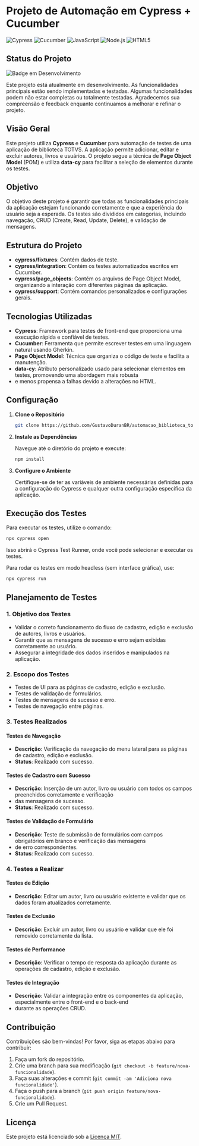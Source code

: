 # Projeto de Automação em Cypress + Cucumber

![Cypress](https://img.shields.io/badge/cypress-17202C?style=for-the-badge&logo=cypress&logoColor=white)
![Cucumber](https://img.shields.io/badge/cucumber-23D96C?style=for-the-badge&logo=cucumber&logoColor=white)
![JavaScript](https://img.shields.io/badge/javascript-323330?style=for-the-badge&logo=javascript&logoColor=F7DF1E)
![Node.js](https://img.shields.io/badge/node.js-339933?style=for-the-badge&logo=nodedotjs&logoColor=white)
![HTML5](https://img.shields.io/badge/html5-E34F26?style=for-the-badge&logo=html5&logoColor=white)


## Status do Projeto
![Badge em Desenvolvimento](http://img.shields.io/static/v1?label=STATUS&message=EM%20DESENVOLVIMENTO&color=GREEN&style=for-the-badge)


Este projeto está atualmente em desenvolvimento. 
As funcionalidades principais estão sendo implementadas e testadas. 
Algumas funcionalidades podem não estar completas ou totalmente testadas. 
Agradecemos sua compreensão e feedback enquanto continuamos a melhorar e refinar o projeto.

## Visão Geral

Este projeto utiliza **Cypress** e **Cucumber** para automação de testes de uma aplicação de biblioteca TOTVS. 
A aplicação permite adicionar, editar e excluir autores, livros e usuários. O projeto segue a técnica de **Page Object Model** (POM) 
e utiliza **data-cy** para facilitar a seleção de elementos durante os testes.

## Objetivo

O objetivo deste projeto é garantir que todas as funcionalidades principais da aplicação estejam funcionando corretamente 
e que a experiência do usuário seja a esperada. Os testes são divididos em categorias, incluindo navegação, CRUD (Create, 
Read, Update, Delete), e validação de mensagens.

## Estrutura do Projeto

- **cypress/fixtures**: Contém dados de teste.
- **cypress/integration**: Contém os testes automatizados escritos em Cucumber.
- **cypress/page_objects**: Contém os arquivos de Page Object Model, organizando a interação com diferentes páginas da aplicação.
- **cypress/support**: Contém comandos personalizados e configurações gerais.

## Tecnologias Utilizadas

- **Cypress**: Framework para testes de front-end que proporciona uma execução rápida e confiável de testes.
- **Cucumber**: Ferramenta que permite escrever testes em uma linguagem natural usando Gherkin.
- **Page Object Model**: Técnica que organiza o código de teste e facilita a manutenção.
- **data-cy**: Atributo personalizado usado para selecionar elementos em testes, promovendo uma abordagem mais robusta
- e menos propensa a falhas devido a alterações no HTML.

## Configuração

1. **Clone o Repositório**

   ```bash
   git clone https://github.com/GustavoDuranBR/automacao_biblioteca_totvs.git
   ```

2. **Instale as Dependências**

   Navegue até o diretório do projeto e execute:

   ```bash
   npm install
   ```

3. **Configure o Ambiente**

   Certifique-se de ter as variáveis de ambiente necessárias definidas para a configuração do Cypress e qualquer outra configuração
   específica da aplicação.

## Execução dos Testes

Para executar os testes, utilize o comando:

```bash
npx cypress open
```

Isso abrirá o Cypress Test Runner, onde você pode selecionar e executar os testes.

Para rodar os testes em modo headless (sem interface gráfica), use:

```bash
npx cypress run
```

## Planejamento de Testes

### 1. Objetivo dos Testes

- Validar o correto funcionamento do fluxo de cadastro, edição e exclusão de autores, livros e usuários.
- Garantir que as mensagens de sucesso e erro sejam exibidas corretamente ao usuário.
- Assegurar a integridade dos dados inseridos e manipulados na aplicação.

### 2. Escopo dos Testes

- Testes de UI para as páginas de cadastro, edição e exclusão.
- Testes de validação de formulários.
- Testes de mensagens de sucesso e erro.
- Testes de navegação entre páginas.

### 3. Testes Realizados

#### Testes de Navegação

- **Descrição**: Verificação da navegação do menu lateral para as páginas de cadastro, edição e exclusão.
- **Status**: Realizado com sucesso.

#### Testes de Cadastro com Sucesso

- **Descrição**: Inserção de um autor, livro ou usuário com todos os campos preenchidos corretamente e verificação
- das mensagens de sucesso.
- **Status**: Realizado com sucesso.

#### Testes de Validação de Formulário

- **Descrição**: Teste de submissão de formulários com campos obrigatórios em branco e verificação das mensagens
- de erro correspondentes.
- **Status**: Realizado com sucesso.

### 4. Testes a Realizar

#### Testes de Edição

- **Descrição**: Editar um autor, livro ou usuário existente e validar que os dados foram atualizados corretamente.

#### Testes de Exclusão

- **Descrição**: Excluir um autor, livro ou usuário e validar que ele foi removido corretamente da lista.

#### Testes de Performance

- **Descrição**: Verificar o tempo de resposta da aplicação durante as operações de cadastro, edição e exclusão.

#### Testes de Integração

- **Descrição**: Validar a integração entre os componentes da aplicação, especialmente entre o front-end e o back-end
- durante as operações CRUD.

## Contribuição

Contribuições são bem-vindas! Por favor, siga as etapas abaixo para contribuir:

1. Faça um fork do repositório.
2. Crie uma branch para sua modificação (`git checkout -b feature/nova-funcionalidade`).
3. Faça suas alterações e commit (`git commit -am 'Adiciona nova funcionalidade'`).
4. Faça o push para a branch (`git push origin feature/nova-funcionalidade`).
5. Crie um Pull Request.

## Licença

Este projeto está licenciado sob a [Licença MIT](LICENSE).
